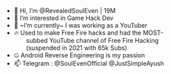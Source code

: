 - 👋 Hi, I’m @RevealedSoulEven | 19M
- 👀 I’m interested in Game Hack Dev
- 🌱 ~I’m currently~ I was working as a YouTuber
- 🔥 Used to make Free Fire hacks and had the MOST-<br>
  &nbsp;&nbsp;&nbsp;&nbsp;&nbsp;&nbsp;&nbsp;subbed YouTube channel of Free Fire Hacking<br>
  &nbsp;&nbsp;&nbsp;&nbsp;&nbsp;&nbsp;&nbsp;(suspended in 2021 with 65k Subs)
- 🤐 Android Reverse Engineering is my passion
- 📫 Telegram : @SoulEvenOfficial @JustSimpleAyush

<!---
RevealedSoulEven/RevealedSoulEven is a ✨ special ✨ repository because its `README.md` (this file) appears on your GitHub profile.
You can click the Preview link to take a look at your changes.
--->
